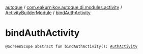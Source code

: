 [autoque](../../index.md) / [com.eakurnikov.autoque.di.modules.activity](../index.md) / [ActivityBuilderModule](index.md) / [bindAuthActivity](./bind-auth-activity.md)

# bindAuthActivity

`@ScreenScope abstract fun bindAuthActivity(): `[`AuthActivity`](../../com.eakurnikov.autoque.view/-auth-activity/index.md)